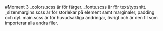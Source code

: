 #Moment 3
_colors.scss är för färger.
_fonts.scss är för text/typsnitt.
_sizenmargins.scss är för storlekar på element samt marginaler, padding och dyl.
main.scss är för huvudsakliga ändringar, övrigt och är den fil som importerar alla andra filer.